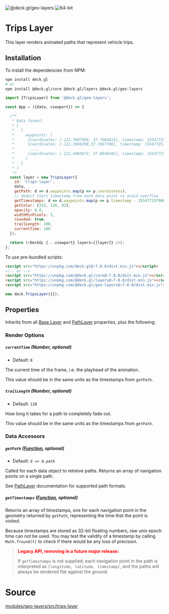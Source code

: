 <!-- INJECT:"TripsLayerDemo" -->
<p class="badges">
  <img src="https://img.shields.io/badge/@deck.gl/geo--layers-lightgrey.svg?style=flat-square" alt="@deck.gl/geo-layers" />
  <img src="https://img.shields.io/badge/fp64-yes-blue.svg?style=flat-square" alt="64-bit" />
</p>

# Trips Layer

This layer renders animated paths that represent vehicle trips.


## Installation

To install the dependencies from NPM:

```bash
npm install deck.gl
# or
npm install @deck.gl/core @deck.gl/layers @deck.gl/geo-layers
```

```js
import {TripsLayer} from '@deck.gl/geo-layers';

const App = ({data, viewport}) => {

  /**
   * Data format:
   * [
   *   {
   *     waypoints: [
   *      {coordinates: [-122.3907988, 37.7664413], timestamp: 1554772579000}
   *      {coordinates: [-122.3908298,37.7667706], timestamp: 1554772579010}
   *       ...,
   *      {coordinates: [-122.4485672, 37.8040182], timestamp: 1554772580200}
   *     ]
   *   }
   * ]
   */
  const layer = new TripsLayer({
    id: 'trips-layer',
    data,
    getPath: d => d.waypoints.map(p => p.coordinates),
    // deduct start timestamp from each data point to avoid overflow
    getTimestamps: d => d.waypoints.map(p => p.timestamp - 1554772579000),
    getColor: [253, 128, 93],
    opacity: 0.8,
    widthMinPixels: 5,
    rounded: true,
    trailLength: 200,
    currentTime: 100
  });

  return (<DeckGL {...viewport} layers={[layer]} />);
};
```

To use pre-bundled scripts:

```html
<script src="https://unpkg.com/deck.gl@~7.0.0/dist.min.js"></script>
<!-- or -->
<script src="https://unpkg.com/@deck.gl/core@~7.0.0/dist.min.js"></script>
<script src="https://unpkg.com/@deck.gl/layers@~7.0.0/dist.min.js"></script>
<script src="https://unpkg.com/@deck.gl/geo-layers@~7.0.0/dist.min.js"></script>
```

```js
new deck.TripsLayer({});
```


## Properties

Inherits from all [Base Layer](/docs/api-reference/layer.md) and [PathLayer](/docs/layers/path-layer.md) properties, plus the following:

### Render Options

##### `currentTime` (Number, optional)

- Default: `0`

The current time of the frame, i.e. the playhead of the animation.

This value should be in the same units as the timestamps from `getPath`.

##### `trailLength` (Number, optional)

- Default: `120`

How long it takes for a path to completely fade out.

This value should be in the same units as the timestamps from `getPath`.

### Data Accessors

##### `getPath` ([Function](/docs/developer-guide/using-layers.md#accessors), optional)

- Default: `d => d.path`

Called for each data object to retreive paths.
Returns an array of navigation points on a single path.

See [PathLayer](/docs/layers/path-layer.md) documentation for supported path formats.

##### `getTimestamps` ([Function](/docs/developer-guide/using-layers.md#accessors), optional)

Returns an array of timestamps, one for each navigation point in the geometry returned by `getPath`, representing the time that the point is visited.

Because timestamps are stored as 32-bit floating numbers, raw unix epoch time can not be used. You may test the validity of a timestamp by calling `Math.fround(t)` to check if there would be any loss of precision.

> **<span style="color:red">Legacy API, removing in a future major release:</span>**
>
> If `getTimestamps` is not supplied, each navigation point in the path is interpreted as `[longitude, latitude, timestamp]`, and the paths will always be rendered flat against the ground.


# Source

[modules/geo-layers/src/trips-layer](https://github.com/uber/deck.gl/tree/7.1-release/modules/geo-layers/src/trips-layer)
